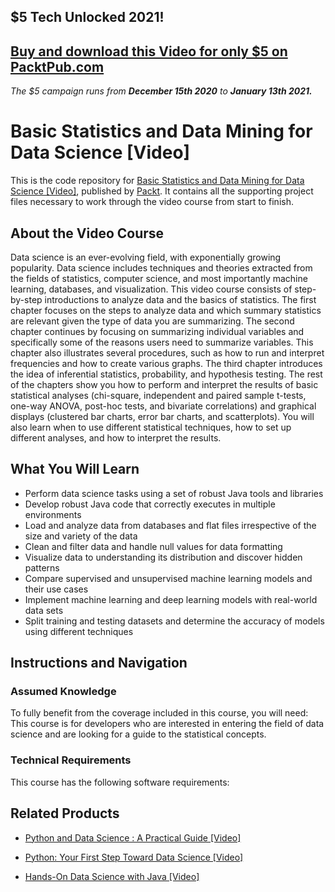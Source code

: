 ## $5 Tech Unlocked 2021!
[Buy and download this Video for only $5 on PacktPub.com](https://www.packtpub.com/product/basic-statistics-and-data-mining-for-data-science-video/9781788476782)
-----
*The $5 campaign         runs from __December 15th 2020__ to __January 13th 2021.__*

# Basic Statistics and Data Mining for Data Science [Video]
This is the code repository for [Basic Statistics and Data Mining for Data Science [Video]](https://www.packtpub.com/big-data-and-business-intelligence/basic-statistics-and-data-mining-data-science-video?utm_source=github&utm_medium=repository&utm_campaign=9781788476782), published by [Packt](https://www.packtpub.com/?utm_source=github). It contains all the supporting project files necessary to work through the video course from start to finish.
## About the Video Course
Data science is an ever-evolving field, with exponentially growing popularity. Data science includes techniques and theories extracted from the fields of statistics, computer science, and most importantly machine learning, databases, and visualization. 
This video course consists of step-by-step introductions to analyze data and the basics of statistics. The first chapter focuses on the steps to analyze data and which summary statistics are relevant given the type of data you are summarizing. The second chapter continues by focusing on summarizing individual variables and specifically some of the reasons users need to summarize variables. This chapter also illustrates several procedures, such as how to run and interpret frequencies and how to create various graphs. The third chapter introduces the idea of inferential statistics, probability, and hypothesis testing. 
The rest of the chapters show you how to perform and interpret the results of basic statistical analyses (chi-square, independent and paired sample t-tests, one-way ANOVA, post-hoc tests, and bivariate correlations) and graphical displays (clustered bar charts, error bar charts, and scatterplots). You will also learn when to use different statistical techniques, how to set up different analyses, and how to interpret the results.

<H2>What You Will Learn</H2>
<DIV class=book-info-will-learn-text>
<UL>
<LI>Perform data science tasks using a set of robust Java tools and libraries 
<LI>Develop robust Java code that correctly executes in multiple environments 
<LI>Load and analyze data from databases and flat files irrespective of the size and variety of the data 
<LI>Clean and filter data and handle null values for data formatting 
<LI>Visualize data to understanding its distribution and discover hidden patterns 
<LI>Compare supervised and unsupervised machine learning models and their use cases 
<LI>Implement machine learning and deep learning models with real-world data sets 
<LI>Split training and testing datasets and determine the accuracy of models using different techniques </LI></UL></DIV>

## Instructions and Navigation
### Assumed Knowledge
To fully benefit from the coverage included in this course, you will need:<br/>
This course is for developers who are interested in entering the field of data science and are looking for a guide to the statistical concepts.
### Technical Requirements
This course has the following software requirements:<br/>
 

## Related Products
* [Python and Data Science : A Practical Guide [Video]](https://www.packtpub.com/application-development/python-and-data-science-practical-guide-video?utm_source=github&utm_medium=repository&utm_campaign=9781838553012)

* [Python: Your First Step Toward Data Science [Video]](https://www.packtpub.com/big-data-and-business-intelligence/python-your-first-step-toward-data-science-video?utm_source=github&utm_medium=repository&utm_campaign=9781788994415)

* [Hands-On Data Science with Java [Video]](https://www.packtpub.com/big-data-and-business-intelligence/hands-data-science-java-video?utm_source=github&utm_medium=repository&utm_campaign=9781787125346)

